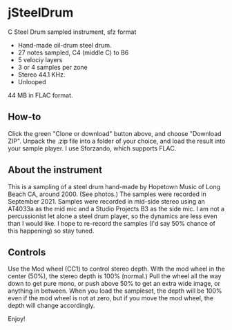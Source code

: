 # jSteelDrum
 C Steel Drum sampled instrument, sfz format

- Hand-made oil-drum steel drum.
- 27 notes sampled, C4 (middle C) to B6
- 5 velociy layers
- 3 or 4 samples per zone
- Stereo 44.1 KHz.
- Unlooped

44 MB in FLAC format.

## How-to

Click the green "Clone or download" button above, and choose "Download ZIP". Unpack the .zip
file into a folder of your choice, and load the result into your sample player.  I use Sforzando,
which supports FLAC.

## About the instrument

This is a sampling of a steel drum hand-made by Hopetown Music of Long Beach CA, around 2000.
(See photos.)
The samples were recorded in September 2021.
Samples were recorded in mid-side stereo using an AT4033a as the mid mic and a Studio Projects
B3 as the side mic.  I am not a percussionist let alone a steel drum player, so
the dynamics are less even than I would like.  I hope to re-record the samples (I'd say
50% chance of this happening) so stay tuned.

## Controls

Use the Mod wheel (CC1) to control stereo depth.  With the mod wheel in the center (50%),
the stereo depth is 100% (normal.)  Pull the wheel all the way down to get pure mono, or push above
50% to get an extra wide image, or anything in between.  When you load the sampleset,
the depth will be 100% even if the mod wheel is not at zero, but if you move the mod
wheel, the depth will change accordingly.

Enjoy!
